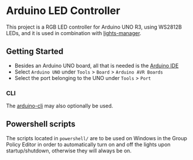 # Arduino LED Controller
This project is a RGB LED controller for Arduino UNO R3, using WS2812B LEDs, and it is used in combination with [lights-manager](https://github.com/jgutschon/lights-manager).

## Getting Started
- Besides an Arduino UNO board, all that is needed is the [Arduino IDE](https://www.arduino.cc/en/software)
- Select `Arduino UNO` under `Tools` > `Board` > `Arduino AVR Boards`
- Select the port belonging to the UNO under `Tools` > `Port`

### CLI
The [arduino-cli](https://arduino.github.io/arduino-cli/latest/installation/) may also optionally be used.

## Powershell scripts
The scripts located in `powershell/` are to be used on Windows in the Group Policy Editor in order to automatically turn on and off the lights upon startup/shutdown, otherwise they will always be on.